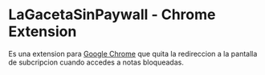 # LaGacetaSinPaywall - Chrome Extension

Es una extension para [Google Chrome](https://chrome.google.com/webstore/detail/ploejgmljpndlgafajocbjknecoabcca) que quita la redireccion a la pantalla de subcripcion cuando accedes a notas bloqueadas.


